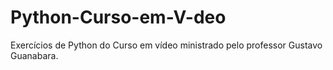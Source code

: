 # Python-Curso-em-V-deo
Exercícios de Python do Curso em vídeo ministrado pelo professor Gustavo Guanabara. 
